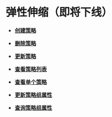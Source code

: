 # 弹性伸缩（即将下线）<a name="aom_04_0046"></a>

-   **[创建策略](创建策略.md)**  

-   **[删除策略](删除策略.md)**  

-   **[更新策略](更新策略.md)**  

-   **[查看策略列表](查看策略列表.md)**  

-   **[查看单个策略](查看单个策略.md)**  

-   **[更新策略组属性](更新策略组属性.md)**  

-   **[查询策略组属性](查询策略组属性.md)**  



